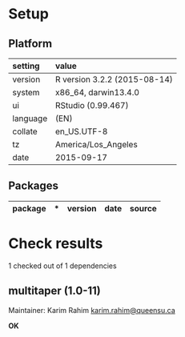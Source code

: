 # Setup

## Platform

|setting  |value                        |
|:--------|:----------------------------|
|version  |R version 3.2.2 (2015-08-14) |
|system   |x86_64, darwin13.4.0         |
|ui       |RStudio (0.99.467)           |
|language |(EN)                         |
|collate  |en_US.UTF-8                  |
|tz       |America/Los_Angeles          |
|date     |2015-09-17                   |

## Packages

|package |*  |version |date |source |
|:-------|:--|:-------|:----|:------|

# Check results
1 checked out of 1 dependencies 

## multitaper (1.0-11)
Maintainer: Karim Rahim <karim.rahim@queensu.ca>

__OK__

